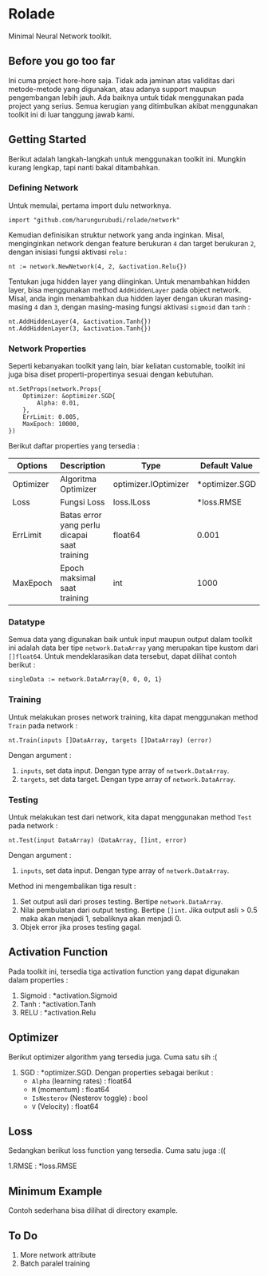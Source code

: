 # Rolade

Minimal Neural Network toolkit.

## Before you go too far

Ini cuma project hore-hore saja. Tidak ada jaminan atas validitas dari metode-metode yang digunakan, atau adanya support maupun pengembangan lebih jauh. Ada baiknya untuk tidak menggunakan pada project yang serius. Semua kerugian yang ditimbulkan akibat menggunakan toolkit ini di luar tanggung jawab kami.

## Getting Started

Berikut adalah langkah-langkah untuk menggunakan toolkit ini. Mungkin kurang lengkap, tapi nanti bakal ditambahkan. 

### Defining Network

Untuk memulai, pertama import dulu networknya.

```
import "github.com/harungurubudi/rolade/network"
```

Kemudian definisikan struktur network yang anda inginkan. Misal, menginginkan network dengan feature berukuran ``4`` dan target berukuran ``2``, dengan inisiasi fungsi aktivasi ``relu`` :

```
nt := network.NewNetwork(4, 2, &activation.Relu{})
```

Tentukan juga hidden layer yang diinginkan. Untuk menambahkan hidden layer, bisa menggunakan method ``AddHiddenLayer`` pada object network. Misal, anda ingin menambahkan dua hidden layer dengan ukuran masing-masing ``4`` dan ``3``, dengan masing-masing fungsi aktivasi ``sigmoid`` dan ``tanh`` : 

```
nt.AddHiddenLayer(4, &activation.Tanh{})
nt.AddHiddenLayer(3, &activation.Tanh{})
```


### Network Properties

Seperti kebanyakan toolkit yang lain, biar keliatan customable, toolkit ini juga bisa diset properti-propertinya sesuai dengan kebutuhan. 

```
nt.SetProps(network.Props{
    Optimizer: &optimizer.SGD{
        Alpha: 0.01,
    },
    ErrLimit: 0.005,
    MaxEpoch: 10000,
})
```

Berikut daftar properties yang tersedia : 

| Options       | Description                                       | Type                      | Default Value           |
|---------------|---------------------------------------------------|---------------------------|-------------------------|
| Optimizer     | Algoritma Optimizer                               | optimizer.IOptimizer      | *optimizer.SGD          |
| Loss          | Fungsi Loss                                       | loss.ILoss                | *loss.RMSE              |
| ErrLimit      | Batas error yang perlu dicapai saat training      | float64                   | 0.001                   |
| MaxEpoch      | Epoch maksimal saat training                      | int                       | 1000                    |


### Datatype

Semua data yang digunakan baik untuk input maupun output dalam toolkit ini adalah data ber tipe ``network.DataArray`` yang merupakan tipe kustom dari ``[]float64``. Untuk mendeklarasikan data tersebut, dapat dilihat contoh berikut : 

```
singleData := network.DataArray{0, 0, 0, 1}
```


### Training

Untuk melakukan proses network training, kita dapat menggunakan method ``Train`` pada network : 

```
nt.Train(inputs []DataArray, targets []DataArray) (error)
``` 

Dengan argument : 
1. ``inputs``, set data input. Dengan type array of ``network.DataArray``.
2. ``targets``, set data target. Dengan type array of ``network.DataArray``.


### Testing

Untuk melakukan test dari network, kita dapat menggunakan method ``Test`` pada network : 

```
nt.Test(input DataArray) (DataArray, []int, error)
```
Dengan argument : 
1. ``inputs``, set data input. Dengan type array of ``network.DataArray``.

Method ini mengembalikan tiga result :
1. Set output asli dari proses testing. Bertipe ``network.DataArray``.
2. Nilai pembulatan dari output testing. Bertipe ``[]int``. Jika output asli > 0.5 maka akan menjadi 1, sebaliknya akan menjadi 0.
3. Objek error jika proses testing gagal.


## Activation Function
Pada toolkit ini, tersedia tiga activation function yang dapat digunakan dalam properties : 
1. Sigmoid : *activation.Sigmoid
2. Tanh : *activation.Tanh
3. RELU : *activation.Relu


## Optimizer
Berikut optimizer algorithm yang tersedia juga. Cuma satu sih :(  

1. SGD : *optimizer.SGD. Dengan properties sebagai berikut :
    - ``Alpha`` (learning rates) : float64
    - ``M`` (momentum) : float64
    - ``IsNesterov`` (Nesterov toggle) : bool
    - ``V`` (Velocity) : float64


## Loss
Sedangkan berikut loss function yang tersedia. Cuma satu juga :(( 

1.RMSE : *loss.RMSE


## Minimum Example

Contoh sederhana bisa dilihat di directory example.

## To Do 
1. More network attribute
2. Batch paralel training
